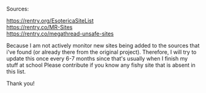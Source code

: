 Sources:

https://rentry.org/EsotericaSiteList \
https://rentry.co/MR-Sites \
https://rentry.co/megathread-unsafe-sites

Because I am not actively monitor new sites being added to the sources that i've found (or already there from the original project). Therefore, I will try to update this once every 6-7 months since that's usually when I finish my stuff at school
Please contribute if you know any fishy site that is absent in this list.

Thank you!
